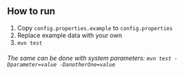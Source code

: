 ## How to run
1. Copy `config.properties.example` to `config.properties`
2. Replace example data with your own
3. `mvn test`

###### The same can be done with system parameters: `mvn test -Dparameter=value -DanotherOne=value`